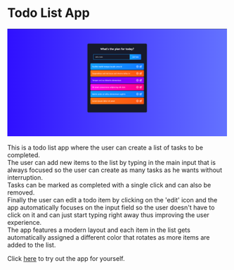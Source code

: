 # Todo List App

<img src="screenshots/TodoList1.png" width="500">

This is a todo list app where the user can create a list of tasks to be completed.<br/>
The user can add new items to the list by typing in the main input that is always focused so the user can create as many tasks as he wants without interruption.<br/>
Tasks can be marked as completed with a single click and can also be removed.<br/>
Finally the user can edit a todo item by clicking on the 'edit' icon and the app automatically focuses on the input field so the user doesn't have to click on it and can just start typing right away thus improving the user experience.<br/>
The app features a modern layout and each item in the list gets automatically assigned a different color that rotates as more items are added to the list.

Click <a href="https://adtx.github.io/todo-list-reactjs/" target="_blank">here</a> to try out the app for yourself.
